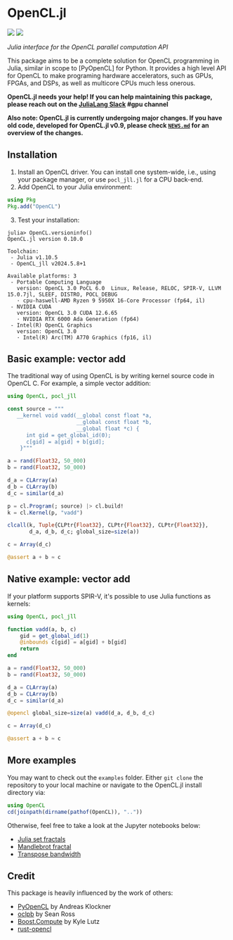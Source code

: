 # OpenCL.jl

[![][buildkite-img]][buildkite-url] [![][github-img]][github-url]

[buildkite-img]: https://badge.buildkite.com/6b2a46bff67692115dea3ad5a275d2f80777a5a99ffe42adb0.svg
[buildkite-url]: https://buildkite.com/julialang/opencl-dot-jl
[github-img]: https://github.com/JuliaGPU/OpenCL.jl/actions/workflows/CI.yml/badge.svg
[github-url]: https://github.com/JuliaGPU/OpenCL.jl/actions/workflows/CI.yml

*Julia interface for the OpenCL parallel computation API*

This package aims to be a complete solution for OpenCL programming in Julia, similar in
scope to [PyOpenCL] for Python. It provides a high level API for OpenCL to make programing
hardware accelerators, such as GPUs, FPGAs, and DSPs, as well as multicore CPUs much less
onerous.

**OpenCL.jl needs your help! If you can help maintaining this package, please reach out on
the [JuliaLang Slack](https://julialang.org/slack/) #gpu channel**

**Also note: OpenCL.jl is currently undergoing major changes. If you have old code,
developed for OpenCL.jl v0.9, please check [`NEWS.md`](NEWS.md) for an overview of the
changes.**


## Installation

1. Install an OpenCL driver. You can install one system-wide, i.e., using your package
   manager, or use `pocl_jll.jl` for a CPU back-end.
2. Add OpenCL to your Julia environment:

```julia
using Pkg
Pkg.add("OpenCL")
```

3. Test your installation:

```julia-repl
julia> OpenCL.versioninfo()
OpenCL.jl version 0.10.0

Toolchain:
 - Julia v1.10.5
 - OpenCL_jll v2024.5.8+1

Available platforms: 3
 - Portable Computing Language
   version: OpenCL 3.0 PoCL 6.0  Linux, Release, RELOC, SPIR-V, LLVM 15.0.7jl, SLEEF, DISTRO, POCL_DEBUG
   · cpu-haswell-AMD Ryzen 9 5950X 16-Core Processor (fp64, il)
 - NVIDIA CUDA
   version: OpenCL 3.0 CUDA 12.6.65
   · NVIDIA RTX 6000 Ada Generation (fp64)
 - Intel(R) OpenCL Graphics
   version: OpenCL 3.0
   · Intel(R) Arc(TM) A770 Graphics (fp16, il)
```


## Basic example: vector add

The traditional way of using OpenCL is by writing kernel source code in OpenCL C. For
example, a simple vector addition:

```julia
using OpenCL, pocl_jll

const source = """
   __kernel void vadd(__global const float *a,
                      __global const float *b,
                      __global float *c) {
      int gid = get_global_id(0);
      c[gid] = a[gid] + b[gid];
    }"""

a = rand(Float32, 50_000)
b = rand(Float32, 50_000)

d_a = CLArray(a)
d_b = CLArray(b)
d_c = similar(d_a)

p = cl.Program(; source) |> cl.build!
k = cl.Kernel(p, "vadd")

clcall(k, Tuple{CLPtr{Float32}, CLPtr{Float32}, CLPtr{Float32}},
       d_a, d_b, d_c; global_size=size(a))

c = Array(d_c)

@assert a + b ≈ c
```


## Native example: vector add

If your platform supports SPIR-V, it's possible to use Julia functions as kernels:

```julia
using OpenCL, pocl_jll

function vadd(a, b, c)
    gid = get_global_id(1)
    @inbounds c[gid] = a[gid] + b[gid]
    return
end

a = rand(Float32, 50_000)
b = rand(Float32, 50_000)

d_a = CLArray(a)
d_b = CLArray(b)
d_c = similar(d_a)

@opencl global_size=size(a) vadd(d_a, d_b, d_c)

c = Array(d_c)

@assert a + b ≈ c
```


## More examples

You may want to check out the `examples` folder. Either `git clone` the repository to your
local machine or navigate to the OpenCL.jl install directory via:

```julia
using OpenCL
cd(joinpath(dirname(pathof(OpenCL)), ".."))
```

Otherwise, feel free to take a look at the Jupyter notebooks below:

  * [Julia set fractals](https://github.com/JuliaGPU/OpenCL.jl/blob/master/examples/notebooks/julia_set_fractal.ipynb)
  * [Mandlebrot fractal](https://github.com/JuliaGPU/OpenCL.jl/blob/master/examples/notebooks/mandelbrot_fractal.ipynb)
  * [Transpose bandwidth](https://github.com/JuliaGPU/OpenCL.jl/blob/master/examples/notebooks/Transpose.ipynb)


## Credit

This package is heavily influenced by the work of others:

  * [PyOpenCL](http://mathema.tician.de/software/pyopencl/) by Andreas Klockner
  * [oclpb](https://github.com/srossross/oclpb) by Sean Ross
  * [Boost.Compute](https://github.com/kylelutz/compute) by Kyle Lutz
  * [rust-opencl](https://github.com/luqmana/rust-opencl)
